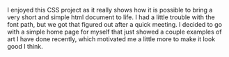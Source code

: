 I enjoyed this CSS project as it really shows how it is possible to bring a very short and simple html document to life. I had a little trouble with the font path, but we got that figured out after a quick meeting. 
I decided to go with a simple home page for myself that just showed a couple examples of art I have done recently, which motivated me a little more to make it look good I think. 
